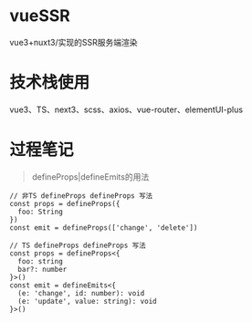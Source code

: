 # vueSSR
vue3+nuxt3/实现的SSR服务端渲染
# 技术栈使用
vue3、TS、next3、scss、axios、vue-router、elementUI-plus
# 过程笔记
> defineProps|defineEmits的用法
```
// 非TS defineProps defineProps 写法
const props = defineProps({
  foo: String
})
const emit = defineProps(['change', 'delete'])

// TS defineProps defineProps 写法
const props = defineProps<{
  foo: string
  bar?: number
}>()
const emit = defineEmits<{
  (e: 'change', id: number): void
  (e: 'update', value: string): void
}>()
```
